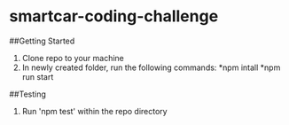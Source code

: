 # smartcar-coding-challenge

##Getting Started
1. Clone repo to your machine
2. In newly created folder, run the following commands:
  *npm intall
  *npm run start

##Testing
1. Run 'npm test' within the repo directory
